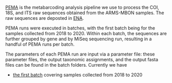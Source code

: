 [PEMA](https://github.com/hariszaf/pema) is the metabarcoding analysis pipeline we use to process the COI, 18S, and ITS raw sequences obtained from the ARMS-MBON samples. The raw sequences are deposted in [ENA](https://www.ebi.ac.uk/ena/browser/home). 

PEMA runs were executed in batches, with the first batch being for the samples collected from 2018 to 2020. Within each batch, the sequences are further grouped by gene and by MiSeq sequencing run, resulting in a handful of PEMA runs per batch. 

The parameters of each PEMA run are input via a parameter file: these parameter files, the output taxonomic assignments, and the output fasta files can be found in the batch folders. Currently we have 
* [the first batch](https://github.com/arms-mbon/data_workspace/tree/main/analysis_data/from_pema/processing_batch001) covering samples collected from 2018 to 2020 

  
